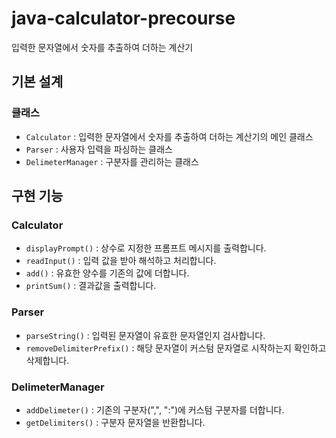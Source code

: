 # java-calculator-precourse

입력한 문자열에서 숫자를 추출하여 더하는 계산기

## 기본 설계

### 클래스

- `Calculator` : 입력한 문자열에서 숫자를 추출하여 더하는 계산기의 메인 클래스
- `Parser` : 사용자 입력을 파싱하는 클래스
- `DelimeterManager` : 구분자를 관리하는 클래스

## 구현 기능

### Calculator

- `displayPrompt()` : 상수로 지정한 프롬프트 메시지를 출력합니다.
- `readInput()` : 입력 값을 받아 해석하고 처리합니다.
- `add()` : 유효한 양수를 기존의 값에 더합니다.
- `printSum()` : 결과값을 출력합니다.

### Parser

- `parseString()` : 입력된 문자열이 유효한 문자열인지 검사합니다.
- `removeDelimiterPrefix()` : 해당 문자열이 커스텀 문자열로 시작하는지 확인하고 삭제합니다.

### DelimeterManager

- `addDelimeter()` : 기존의 구분자(",", ":")에 커스텀 구분자를 더합니다.
- `getDelimiters()` : 구분자 문자열을 반환합니다.